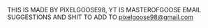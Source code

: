 THIS IS MADE BY PIXELGOOSE98, YT IS MASTEROFGOOSE
EMAIL SUGGESTIONS AND SHIT TO ADD TO pixelgoose98@gmail.com
